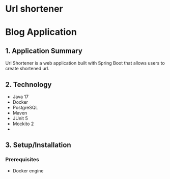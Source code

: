 # Url shortener

# Blog Application

## 1. Application Summary

Url Shortener is a web application built with Spring Boot that allows users to create shortened url.

## 2. Technology

- Java 17
- Docker
- PostgreSQL
- Maven
- JUnit 5
- Mockito 2
- 


## 3. Setup/Installation

### Prerequisites

- Docker engine
